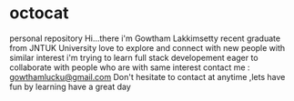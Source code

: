 # octocat
personal repository
Hi...there
i'm Gowtham Lakkimsetty
recent graduate from JNTUK University
love to explore and connect with new people with similar interest
i'm trying to learn full stack developement
eager to collaborate with people who are with same interest
contact me : gowthamlucku@gmail.com
Don't hesitate to contact at anytime ,lets have fun by learning
have a great day
